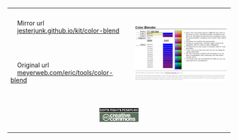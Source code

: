 <div align="center">

<table>
<tr>
<td>‌‌ ‌‌ ‌‌ ‌‌ Mirror url<br>‌‌ ‌‌ ‌‌ ‌‌ <a href="https://jesterjunk.github.io/kit/color-blend" title="https://jesterjunk.github.io/kit/color-blend" target="_blank">jesterjunk.github.io/kit/color-blend</a>‌‌ ‌‌ ‌‌ ‌‌ </td>
<td rowspan="3">
<br>
‌‌ ‌‌ ‌‌ ‌‌ <img src="screenshot.png" width="240">‌‌ ‌‌ ‌‌ ‌‌ 
<br><br></td>
</tr>
<tr></tr>
<tr>
<td>‌‌ ‌‌ ‌‌ ‌‌ Original url<br>‌‌ ‌‌ ‌‌ ‌‌ <a href="https://meyerweb.com/eric/tools/color-blend" title="https://meyerweb.com/eric/tools/color-blend" target="_blank">meyerweb.com/eric/tools/color-blend</a>‌‌ ‌‌ ‌‌ ‌‌ </td>
</tr>
<tr></tr>
<tr>
<td colspan="2" align="center">
<br>
<a href="https://creativecommons.org/licenses/by-sa/1.0/"><img src="somerights.gif"></a>
<br><br>
</td>
</tr>
</table>

</div>

